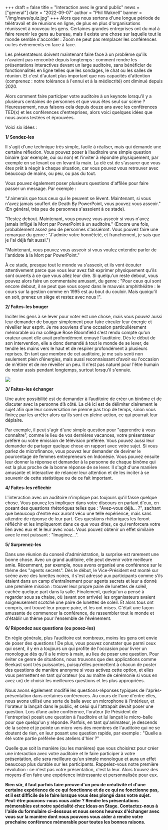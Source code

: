 +++
draft = false
title = "Interaction avec le grand public"
news = ["general"]
date = "2022-09-07"
author = "Phil Waknell"
banner = "/img/news/quiz.jpg"
+++
Alors que nous sortons d'une longue période de télétravail et de réunions en ligne, de plus en plus d'organisations réunissent à nouveau les gens. Certaines grandes entreprises ont du mal à faire revenir les gens au bureau, mais il existe une chose sur laquelle tout le monde semble s'accorder : Zoom ne peut pas remplacer les conférences ou les événements en face à face.

Les présentateurs doivent maintenant faire face à un problème qu'ils n'avaient pas rencontré depuis longtemps : comment rendre les présentations interactives devant un large auditoire, sans bénéficier de fonctionnalités en ligne telles que les sondages, le chat ou les salles de réunion. Et c'est d'autant plus important que nos capacités d'attention (comprenez : notre tolérance à l'ennui et à la médiocrité) ont diminué depuis 2020.

Alors comment faire participer votre auditoire à un keynote lorsqu'il y a plusieurs centaines de personnes et que vous êtes seul sur scène ? Heureusement, nous faisons cela depuis douze ans avec les conférences TED(x) et les conférences d'entreprises, alors voici quelques idées que nous avons testées et éprouvées.

Voici six idées :

**1/ Sondez-les**

Il s'agit d'une technique très simple, facile à réaliser, mais qui demande une certaine réflexion. Vous pouvez poser à l’auditoire une simple question binaire (par exemple, oui ou non) et l'inviter à répondre physiquement, par exemple en se levant ou en levant la main. La clé est de s'assurer que vous êtes prêt à réagir à chaque situation, car vous pouvez vous retrouver avec beaucoup de mains, ou peu, ou pas du tout.

Vous pouvez également poser plusieurs questions d'affilée pour faire passer un message. Par exemple :

"J'aimerais que tous ceux qui le peuvent se lèvent. Maintenant, si vous n'avez jamais souffert de Death By PowerPoint, vous pouvez vous asseoir." (En général, très peu de personnes s'assoient à ce stade).

"Restez debout. Maintenant, vous pouvez vous asseoir si vous n'avez jamais infligé la Mort par PowerPoint à un auditoire." (Encore une fois, probablement assez peu de personnes s'assiéront. Vous pouvez faire une remarque du genre : "J'admire votre honnêteté, et franchement, je sais que je l'ai déjà fait aussi.")

"Maintenant, vous pouvez vous asseoir si vous voulez entendre parler de l'antidote à la Mort par PowerPoint."

À ce stade, presque tout le monde va s'asseoir, et ils vont écouter attentivement parce que vous leur avez fait exprimer physiquement qu'ils sont ouverts à ce que vous allez leur dire. Si quelqu'un reste debout, vous pouvez alors faire un commentaire amusant, du genre : "Pour ceux qui sont encore debout, il se peut que vous soyez dans le mauvais amphithéâtre : le cours sur la gestion comme en 1995 est au bout du couloir. Mais quoiqu’il en soit, prenez un siège et restez avec nous !".

**2/ Faites-les bouger**

Inciter les gens à se lever pour voter est une chose, mais vous pouvez aussi leur demander de bouger simplement pour faire circuler leur énergie et réveiller leur esprit. Je me souviens d'une occasion particulièrement mémorable où ma collègue Rose Bloomfield s'est rendu compte qu'un orateur avant elle avait profondément ennuyé l‘auditoire. Dès le début de son intervention, elle a donc demandé à tout le monde de se lever, de tendre les mains vers le haut et de respirer profondément à plusieurs reprises. En tant que membre de cet auditoire, je me suis senti non seulement plein d’énergies, mais aussi reconnaissant d'avoir eu l'occasion de m'étirer et de me réveiller un peu. Il n'est pas naturel pour l'être humain de rester assis pendant longtemps, surtout lorsqu'il s'ennuie.

![](/img/news/quiz.jpg)

**3/ Faites-les échanger**

Une autre possibilité est de demander à l’auditoire de créer un binôme et de discuter avec la personne d’à côté. La clé ici est de délimiter clairement le sujet afin que leur conversation ne prenne pas trop de temps, sinon vous finirez par les arrêter alors qu'ils sont en pleine action, ce qui pourrait leur déplaire.

Par exemple, il peut s'agir d'une simple question pour "apprendre à vous connaître", comme le lieu de vos dernières vacances, votre présentateur préféré ou votre émission de télévision préférée. Vous pouvez aussi leur demander de partager quelque chose en rapport avec votre sujet. Si vous parlez de microfinance, vous pouvez leur demander de deviner le pourcentage de femmes entrepreneurs en Indonésie. Vous pouvez ensuite leur donner la réponse et demander à la personne de chaque binôme qui est la plus proche de la bonne réponse de se lever. Il s'agit d'une manière amusante et interactive de relancer leur attention et de les inciter à se souvenir de cette statistique ou de ce fait important.

**4/ Faites-les réfléchir**

L'interaction avec un auditoire n'implique pas toujours qu'il fasse quelque chose. Vous pouvez les impliquer dans votre discours en parlant d'eux, en posant des questions rhétoriques telles que : "Avez-vous déjà... ?", sachant que beaucoup d'entre eux auront vécu une telle expérience, mais sans attendre de réponse de leur part. Ces questions rhétoriques les feront réfléchir et les impliqueront dans ce que vous dites, ce qui renforcera votre lien avec eux et le leur avec vous. Vous pouvez obtenir un effet similaire avec le mot puissant : "Imaginez...".

**5/ Surprenez-les**

Dans une réunion du conseil d'administration, la surprise est rarement une bonne chose. Avec un grand auditoire, elle peut devenir votre meilleure amie. Récemment, par exemple, nous avons organisé une conférence sur le thème des "agents secrets". Dès le début, le Vice-Président est monté sur scène avec des lunettes noires, il s'est adressé aux participants comme s'ils étaient dans un camp d'entraînement pour agents secrets et leur a donné une première mission : trouver leur propre paire de lunettes de soleil, cachée quelque part dans la salle. Finalement, quelqu'un a pensé à regarder sous sa chaise, où (avant son arrivée) les organisateurs avaient soigneusement scotché une paire de lunettes de soleil. Et alors tous ont compris, ont trouvé leur propre paire, et les ont mises. C'était une façon amusante de commencer la conférence, de rassembler tout le monde et d'établir un thème pour l'ensemble de l'événement.

**6/ Répondez aux questions (ou posez-les)**

En règle générale, plus l‘auditoire est nombreux, moins les gens ont envie de poser des questions ! De plus, vous pouvez constater que parmi ceux qui osent, il y en a toujours un qui profite de l'occasion pour livrer un monologue dès qu'il a le micro à main, au lieu de poser une question. Pour éviter ce genre de situations, nous trouvons que des applications comme Beekast sont très puissantes, puisqu’elles permettent à chacun de poster des questions de manière anonyme si vous activez cette option, et elles vous permettent en tant qu'orateur (ou au maître de cérémonie si vous en avez un) de choisir les meilleures questions et les plus appropriées.

Nous avons également modifié les questions-réponses typiques de l'après-présentation dans certaines conférences. Au cours de l'une d'entre elles, nous avons utilisé une sorte de balle avec un microphone à l'intérieur, et l'orateur la lançait dans le public, et celui qui l'attrapait devait poser une question. Lors d’une autre conférence, l'orateur (le Président de l'entreprise) posait une question à l'auditoire et lui lançait le micro-balle pour que quelqu'un y réponde. Parfois, en tant qu'animateur, je descends de la scène et je pointe un micro vers des membres de l'auditoire qui ne se doutent de rien, en leur posant une question rapide, par exemple : "Quelle a été votre partie préférée des ateliers d'hier ?"

Quelle que soit la manière (ou les manières) que vous choisirez pour créer une interaction avec votre auditoire et le faire participer à votre présentation, elle sera meilleure qu'un simple monologue et aura un effet beaucoup plus durable sur les participants. Rappelez-vous notre première révolution : ce n'est pas votre présentation, c'est la leur. Alors trouvez des moyens d'en faire une expérience intéressante et personnalisée pour eux.

**Bien sûr, il faut parfois faire preuve d'un peu de créativité et d'une certaine expérience de ce qui fonctionne et de ce qui ne fonctionne pas, et il est difficile de le faire lorsque vous êtes plongé dans votre sujet. Peut-être pouvons-nous vous aider ? Rendre les présentations mémorables est notre spécialité chez Ideas on Stage. Contactez-nous à l'aide du formulaire ci-dessous et nous serons heureux d'échanger avec vous sur la manière dont nous pouvons vous aider à rendre votre prochaine conférence mémorable pour toutes les bonnes raisons.**